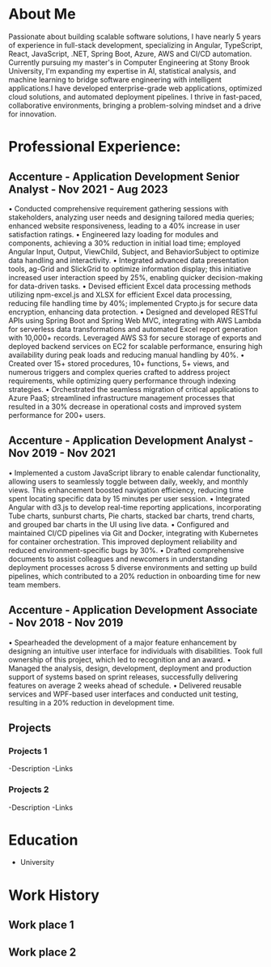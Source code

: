 # About Me
Passionate about building scalable software solutions, I have nearly 5 years of experience in full-stack development, specializing in Angular, TypeScript, React, JavaScript, .NET, Spring Boot, Azure, AWS and CI/CD automation. Currently pursuing my master's in Computer Engineering at Stony Brook University, I'm expanding my expertise in AI, statistical analysis, and machine learning to bridge software engineering with intelligent applications.I have developed enterprise-grade web applications, optimized cloud solutions, and automated deployment pipelines. I thrive in fast-paced, collaborative environments, bringing a problem-solving mindset and a drive for innovation.


# Professional Experience:
## Accenture  -  Application Development Senior Analyst   -   Nov 2021 - Aug 2023
• Conducted comprehensive requirement gathering sessions with stakeholders, analyzing user needs and designing tailored media queries; enhanced website responsiveness, leading to a 40% increase in user satisfaction ratings.
• Engineered lazy loading for modules and components, achieving a 30% reduction in initial load time; employed Angular Input, Output, ViewChild, Subject, and BehaviorSubject to optimize data handling and interactivity.
• Integrated advanced data presentation tools, ag-Grid and SlickGrid to optimize information display; this initiative increased user interaction speed by 25%, enabling quicker decision-making for data-driven tasks.
• Devised efficient Excel data processing methods utilizing npm-excel.js and XLSX for efficient Excel data processing, reducing file handling time by 40%; implemented Crypto.js for secure data encryption, enhancing data protection.
• Designed and developed RESTful APIs using Spring Boot and Spring Web MVC, integrating with AWS Lambda for serverless data transformations and automated Excel report generation with 10,000+ records. Leveraged AWS S3 for secure storage of exports and deployed backend services on EC2 for scalable performance, ensuring high availability during peak loads and reducing manual handling by 40%.
• Created over 15+ stored procedures, 10+ functions, 5+ views, and numerous triggers and complex queries crafted to address project requirements, while optimizing query performance through indexing strategies.
• Orchestrated the seamless migration of critical applications to Azure PaaS; streamlined infrastructure management processes that resulted in a 30% decrease in operational costs and improved system performance for 200+ users.


## Accenture  -  Application Development Analyst   -   Nov 2019 - Nov 2021
• Implemented a custom JavaScript library to enable calendar functionality, allowing users to seamlessly toggle between daily, weekly, and monthly views. This enhancement boosted navigation efficiency, reducing time spent locating specific data by 15 minutes per user session.
• Integrated Angular with d3.js to develop real-time reporting applications, incorporating Tube charts, sunburst charts, Pie charts, stacked bar charts, trend charts, and grouped bar charts in the UI using live data.
• Configured and maintained CI/CD pipelines via Git and Docker, integrating with Kubernetes for container orchestration. This improved deployment reliability and reduced environment-specific bugs by 30%.
• Drafted comprehensive documents to assist colleagues and newcomers in understanding deployment processes across 5 diverse environments and setting up build pipelines, which contributed to a 20% reduction in onboarding time for new team members.


## Accenture  -  Application Development Associate   -   Nov 2018 - Nov 2019
• Spearheaded the development of a major feature enhancement by designing an intuitive user interface for individuals with disabilities. Took full ownership of this project, which led to recognition and an award.
• Managed the analysis, design, development, deployment and production support of systems based on sprint releases, successfully delivering features on average 2 weeks ahead of schedule.
• Delivered reusable services and WPF-based user interfaces and conducted unit testing, resulting in a 20% reduction in development time.


## Projects
### Projects 1
-Description
-Links

### Projects 2
-Description
-Links

# Education
- University

# Work History
## Work place 1
## Work place 2
